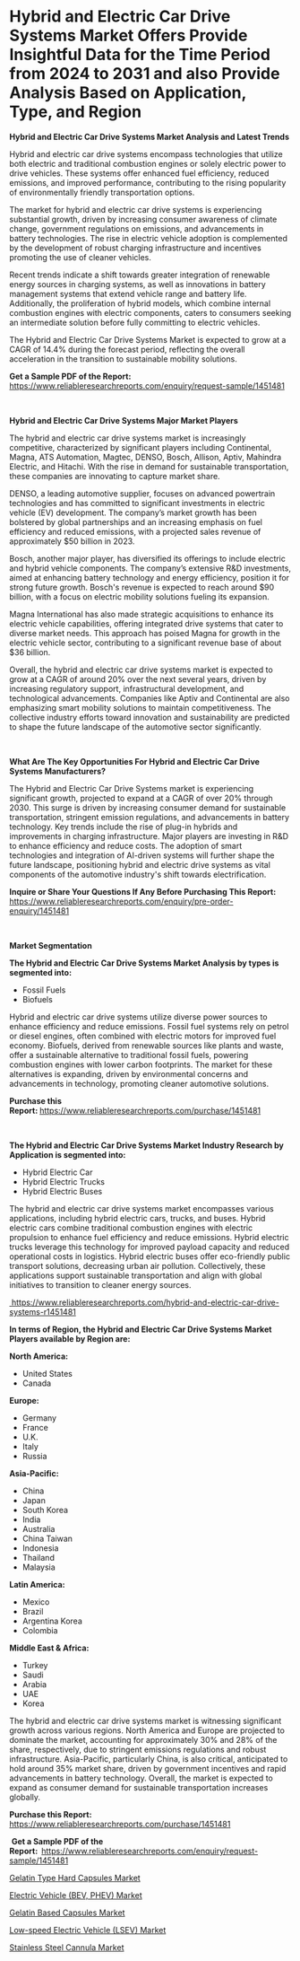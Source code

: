 <p><h1>Hybrid and Electric Car Drive Systems Market Offers Provide Insightful Data for the Time Period from 2024 to 2031 and also Provide Analysis Based on Application, Type, and Region</h1></p><p><strong>Hybrid and Electric Car Drive Systems Market Analysis and Latest Trends</strong></p>
<p><p>Hybrid and electric car drive systems encompass technologies that utilize both electric and traditional combustion engines or solely electric power to drive vehicles. These systems offer enhanced fuel efficiency, reduced emissions, and improved performance, contributing to the rising popularity of environmentally friendly transportation options. </p><p>The market for hybrid and electric car drive systems is experiencing substantial growth, driven by increasing consumer awareness of climate change, government regulations on emissions, and advancements in battery technologies. The rise in electric vehicle adoption is complemented by the development of robust charging infrastructure and incentives promoting the use of cleaner vehicles. </p><p>Recent trends indicate a shift towards greater integration of renewable energy sources in charging systems, as well as innovations in battery management systems that extend vehicle range and battery life. Additionally, the proliferation of hybrid models, which combine internal combustion engines with electric components, caters to consumers seeking an intermediate solution before fully committing to electric vehicles. </p><p>The Hybrid and Electric Car Drive Systems Market is expected to grow at a CAGR of 14.4% during the forecast period, reflecting the overall acceleration in the transition to sustainable mobility solutions.</p></p>
<p><strong>Get a Sample PDF of the Report:&nbsp;</strong> <a href="https://www.reliableresearchreports.com/enquiry/request-sample/1451481?utm_campaign=118&utm_medium=2&utm_source=Github&utm_content=ia&utm_term=03112024&utm_id=hybrid-and-electric-car-drive-systems">https://www.reliableresearchreports.com/enquiry/request-sample/1451481</a></p>
<p>&nbsp;</p>
<p><strong>Hybrid and Electric Car Drive Systems Major Market Players</strong></p>
<p><p>The hybrid and electric car drive systems market is increasingly competitive, characterized by significant players including Continental, Magna, ATS Automation, Magtec, DENSO, Bosch, Allison, Aptiv, Mahindra Electric, and Hitachi. With the rise in demand for sustainable transportation, these companies are innovating to capture market share.</p><p>DENSO, a leading automotive supplier, focuses on advanced powertrain technologies and has committed to significant investments in electric vehicle (EV) development. The company’s market growth has been bolstered by global partnerships and an increasing emphasis on fuel efficiency and reduced emissions, with a projected sales revenue of approximately $50 billion in 2023.</p><p>Bosch, another major player, has diversified its offerings to include electric and hybrid vehicle components. The company’s extensive R&D investments, aimed at enhancing battery technology and energy efficiency, position it for strong future growth. Bosch's revenue is expected to reach around $90 billion, with a focus on electric mobility solutions fueling its expansion.</p><p>Magna International has also made strategic acquisitions to enhance its electric vehicle capabilities, offering integrated drive systems that cater to diverse market needs. This approach has poised Magna for growth in the electric vehicle sector, contributing to a significant revenue base of about $36 billion.</p><p>Overall, the hybrid and electric car drive systems market is expected to grow at a CAGR of around 20% over the next several years, driven by increasing regulatory support, infrastructural development, and technological advancements. Companies like Aptiv and Continental are also emphasizing smart mobility solutions to maintain competitiveness. The collective industry efforts toward innovation and sustainability are predicted to shape the future landscape of the automotive sector significantly.</p></p>
<p>&nbsp;</p>
<p><strong>What Are The Key Opportunities For Hybrid and Electric Car Drive Systems Manufacturers?</strong></p>
<p><p>The Hybrid and Electric Car Drive Systems market is experiencing significant growth, projected to expand at a CAGR of over 20% through 2030. This surge is driven by increasing consumer demand for sustainable transportation, stringent emission regulations, and advancements in battery technology. Key trends include the rise of plug-in hybrids and improvements in charging infrastructure. Major players are investing in R&D to enhance efficiency and reduce costs. The adoption of smart technologies and integration of AI-driven systems will further shape the future landscape, positioning hybrid and electric drive systems as vital components of the automotive industry's shift towards electrification.</p></p>
<p><strong>Inquire or Share Your Questions If Any Before Purchasing This Report:</strong> <a href="https://www.reliableresearchreports.com/enquiry/pre-order-enquiry/1451481?utm_campaign=118&utm_medium=2&utm_source=Github&utm_content=ia&utm_term=03112024&utm_id=hybrid-and-electric-car-drive-systems">https://www.reliableresearchreports.com/enquiry/pre-order-enquiry/1451481</a></p>
<p>&nbsp;</p>
<p><strong>Market Segmentation</strong></p>
<p><strong>The Hybrid and Electric Car Drive Systems Market Analysis by types is segmented into:</strong></p>
<p><ul><li>Fossil Fuels</li><li>Biofuels</li></ul></p>
<p><p>Hybrid and electric car drive systems utilize diverse power sources to enhance efficiency and reduce emissions. Fossil fuel systems rely on petrol or diesel engines, often combined with electric motors for improved fuel economy. Biofuels, derived from renewable sources like plants and waste, offer a sustainable alternative to traditional fossil fuels, powering combustion engines with lower carbon footprints. The market for these alternatives is expanding, driven by environmental concerns and advancements in technology, promoting cleaner automotive solutions.</p></p>
<p><strong>Purchase this Report:&nbsp;</strong><a href="https://www.reliableresearchreports.com/purchase/1451481?utm_campaign=118&utm_medium=2&utm_source=Github&utm_content=ia&utm_term=03112024&utm_id=hybrid-and-electric-car-drive-systems">https://www.reliableresearchreports.com/purchase/1451481</a></p>
<p>&nbsp;</p>
<p><strong>The Hybrid and Electric Car Drive Systems Market Industry Research by Application is segmented into:</strong></p>
<p><ul><li>Hybrid Electric Car</li><li>Hybrid Electric Trucks</li><li>Hybrid Electric Buses</li></ul></p>
<p><p>The hybrid and electric car drive systems market encompasses various applications, including hybrid electric cars, trucks, and buses. Hybrid electric cars combine traditional combustion engines with electric propulsion to enhance fuel efficiency and reduce emissions. Hybrid electric trucks leverage this technology for improved payload capacity and reduced operational costs in logistics. Hybrid electric buses offer eco-friendly public transport solutions, decreasing urban air pollution. Collectively, these applications support sustainable transportation and align with global initiatives to transition to cleaner energy sources.</p></p>
<p><a href="https://www.reliableresearchreports.com/hybrid-and-electric-car-drive-systems-r1451481?utm_campaign=118&utm_medium=2&utm_source=Github&utm_content=ia&utm_term=03112024&utm_id=hybrid-and-electric-car-drive-systems">&nbsp;https://www.reliableresearchreports.com/hybrid-and-electric-car-drive-systems-r1451481</a></p>
<p><strong>In terms of Region, the Hybrid and Electric Car Drive Systems Market Players available by Region are:</strong></p>
<p>
    <p> <strong> North America: </strong>
        <ul>
            <li>United States</li>
            <li>Canada</li>
        </ul>
        </p> 
    <p> <strong> Europe: </strong>
        <ul>
            <li>Germany</li>
            <li>France</li>
            <li>U.K.</li>
            <li>Italy</li>
            <li>Russia</li>
        </ul>
        </p> 
    <p> <strong> Asia-Pacific: </strong>
        <ul>
            <li>China</li>
            <li>Japan</li>
            <li>South Korea</li>
            <li>India</li>
            <li>Australia</li>
            <li>China Taiwan</li>
            <li>Indonesia</li>
            <li>Thailand</li>
            <li>Malaysia</li>
        </ul>
        </p> 
    <p> <strong> Latin America: </strong>
        <ul>
            <li>Mexico</li>
            <li>Brazil</li>
            <li>Argentina Korea</li>
            <li>Colombia</li>
        </ul>
        </p> 
    <p> <strong> Middle East & Africa: </strong>
        <ul>
            <li>Turkey</li>
            <li>Saudi</li>
            <li>Arabia</li>
            <li>UAE</li>
            <li>Korea</li>
        </ul>
    </p>
    </p>
<p><p>The hybrid and electric car drive systems market is witnessing significant growth across various regions. North America and Europe are projected to dominate the market, accounting for approximately 30% and 28% of the share, respectively, due to stringent emissions regulations and robust infrastructure. Asia-Pacific, particularly China, is also critical, anticipated to hold around 35% market share, driven by government incentives and rapid advancements in battery technology. Overall, the market is expected to expand as consumer demand for sustainable transportation increases globally.</p></p>
<p><strong>Purchase this Report: </strong><a href="https://www.reliableresearchreports.com/purchase/1451481?utm_campaign=118&utm_medium=2&utm_source=Github&utm_content=ia&utm_term=03112024&utm_id=hybrid-and-electric-car-drive-systems">https://www.reliableresearchreports.com/purchase/1451481</a></p>
<p>&nbsp;<strong>Get a Sample PDF of the Report:&nbsp;&nbsp;</strong><a href="https://www.reliableresearchreports.com/enquiry/request-sample/1451481?utm_campaign=118&utm_medium=2&utm_source=Github&utm_content=ia&utm_term=03112024&utm_id=hybrid-and-electric-car-drive-systems">https://www.reliableresearchreports.com/enquiry/request-sample/1451481</a></p>
<p><strong></strong></p>
<p><p><a href="https://www.linkedin.com/pulse/gelatin-type-hard-capsules-sector-surge-129-growth-roadmap-g7qdf?utm_campaign=118&utm_medium=2&utm_source=Github&utm_content=ia&utm_term=03112024&utm_id=hybrid-and-electric-car-drive-systems">Gelatin Type Hard Capsules Market</a></p><p><a href="https://github.com/leonidmsw5y/Market-Research-Report-List-1/blob/main/electric-vehicle-bev-phev-market.md?utm_campaign=118&utm_medium=2&utm_source=Github&utm_content=ia&utm_term=03112024&utm_id=hybrid-and-electric-car-drive-systems">Electric Vehicle (BEV, PHEV) Market</a></p><p><a href="https://www.linkedin.com/pulse/analyzing-global-gelatin-based-capsules-market-growth-prospects-drnve?utm_campaign=118&utm_medium=2&utm_source=Github&utm_content=ia&utm_term=03112024&utm_id=hybrid-and-electric-car-drive-systems">Gelatin Based Capsules Market</a></p><p><a href="https://github.com/knaufethaganye/Market-Research-Report-List-1/blob/main/low-speed-electric-vehicle-lsev-market.md?utm_campaign=118&utm_medium=2&utm_source=Github&utm_content=ia&utm_term=03112024&utm_id=hybrid-and-electric-car-drive-systems">Low-speed Electric Vehicle (LSEV) Market</a></p><p><a href="https://issuu.com/reportprime-2/docs/stainless-steel-cannula-market-size_705accecbbb071?utm_campaign=118&utm_medium=2&utm_source=Github&utm_content=ia&utm_term=03112024&utm_id=hybrid-and-electric-car-drive-systems">Stainless Steel Cannula Market</a></p></p>